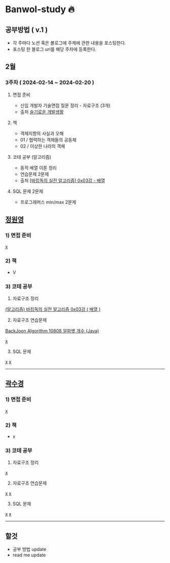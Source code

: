 # Banwol-study 🔥

## 공부방법 ( v.1 )

- 각 주마다 노션 혹은 볼로그에 주제에 관한 내용을 포스팅한다.
- 포스팅 한 블로그 url를 해당 주차에 등록한다.

## 2월

### 3주차 ( 2024-02-14 ~ 2024-02-20 )

1. 면접 준비
   - 신입 개발자 기술면접 질문 정리 - 자료구조 (3개)
   - 출처 <a href="https://dev-coco.tistory.com/159">슬기로운 개발생활<a>
2. 책
   - 객체지향의 사실과 오해
   - 01 / 협력하는 객체들의 공동체
   - 02 / 이상한 나라의 객체
3. 코테 공부 (알고리즘)

   - 동적 배열 이론 정리
   - 연습문제 2문제
   - 출처 <a href="https://www.youtube.com/watch?v=mBeyFsHqzHg">[바킹독의 실전 알고리즘] 0x03강 - 배열</a>

4. SQL 문제 2문제
   - 프로그래머스 min/max 2문제

## <a href= "https://github.com/nicednjsdud">정원영</a>

### 1) 면접 준비

<a href="">x</a>

### 2) 책

- V

### 3) 코테 공부

1. 자료구조 정리

<a href="https://nicednjsdud.github.io/computer%20science/computer-science-Data-Structure-%EB%B0%B0%EC%97%B4/">(알고리즘) 바킹독의 실전 알고리즘 0x03강 ( 배열 )</a>

2. 자료구조 연습문제

<a href="https://nicednjsdud.github.io/algorithm/Algorithm-BackJoon-BackJoon_10808/">BackJoon Algorithm 10808 알파벳 개수 (Java)</a>

<a href="">x</a>

3. SQL 문제

<a href="">x</a>
<a href="">x</a>

---

## <a href="https://github.com/Sukyeong-Kwak">곽수경</a>

### 1) 면접 준비

<a href="">x</a>

### 2) 책

- x

### 3) 코테 공부

1. 자료구조 정리

<a href="">x</a>

2. 자료구조 연습문제

<a href="">x</a>
<a href="">x</a>

3. SQL 문제

<a href="">x</a>
<a href="">x</a>

---

## 할것

- 공부 방법 update
- read me update
